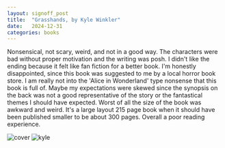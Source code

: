 ```yaml
---
layout: signoff_post
title:  "Grasshands, by Kyle Winkler"
date:   2024-12-31
categories: books
---
```


Nonsensical, not scary, weird, and not in a good way. The characters were bad without proper motivation and the writing was posh. I didn't like the ending because it felt like fan fiction for a better book. I'm honestly disappointed, since this book was suggested to me by a local horror book store. I am really not into the 'Alice in Wonderland' type nonsense that this book is full of. Maybe my expectations were skewed since the synopsis on the back was not a good representative of the story or the fantastical themes I should have expected. Worst of all the size of the book was awkward and weird. It's a large layout 215 page book when it should have been published smaller to be about 300 pages. Overall a poor reading experience. 

![cover](https://m.media-amazon.com/images/I/71GxyFJpvKL._AC_UF1000,1000_QL80_.jpg)
![kyle](https://therumpus.net/wp-content/uploads/2024/10/Author-Photo-Kyle-Winkler.jpg)
